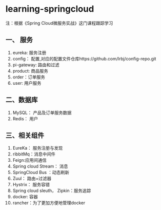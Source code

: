 # learning-springcloud
注：根据《Spring Cloud微服务实战》这门课程跟踪学习
## 一、 服务
1. eureka: 服务注册
2. config： 配置,对应的配置文件仓库https://github.com/lrbj/config-repo.git
3. pi-gateway: 路由和过滤
4. product: 商品服务
5. order：订单服务
6. user: 用户服务

## 二、数据库
1. MySQL： 产品及订单服务数据 
2. Redis： 用户

## 三、相关组件
1. EureKa： 服务注册与发现
2. ribbitMq：消息中间件
3. Feign:应用间通信
4. Spring cloud Stream： 消息 
5. SpringCloud Bus ：动态刷新
6. Zuul： 路由+过滤器
7. Hystrix： 服务容错
8. Spring cloud sleuth， Zipkin：服务追踪
9. docker: 容器
10. rancher：为了更加方便地管理docker
